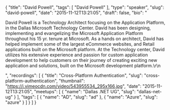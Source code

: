 {
  "title": "David Powell",
  "tags": [
    "David Powell"
  ],
  "type": "speaker",
  "slug": "david-powell",
  "date": "2015-11-12T13:21:05",
  "draft": false,
  "bio": "<p>David Powell is a Technology Architect focusing on the Application Platform, in the Dallas Microsoft Technology Center. David has been designing, implementing and evangelizing the Microsoft Application Platform throughout his 15 yr. tenure at Microsoft. As a hands on architect, David has helped implement some of the largest eCommerce websites, and Retail applications built on the Microsoft platform. At the Technology center, David utilizes his extensive experience and passion for custom application development to help customers on their journey of creating exciting new application and solutions, built on the Microsoft development platform.\r\n</p>",
  "recordings": [
    {
      "title": "Cross-Platform Authentication",
      "slug": "cross-platform-authentication",
      "thumbnail": "https://i.vimeocdn.com/video/543955534_295x166.jpg",
      "date": "2015-11-12T13:21:05",
      "meetups": [
        {
          "name": "Dallas .NET UG",
          "slug": "dallas-net-ug"
        }
      ],
      "tags": [
        {
          "name": "AD",
          "slug": "ad"
        },
        {
          "name": "Azure",
          "slug": "azure"
        }
      ]
    }
  ]
}